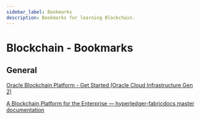```yaml
---
sidebar_label: Bookmarks
description: Bookmarks for learning Blockchain.
---
```


# Blockchain - Bookmarks

## General

[Oracle Blockchain Platform - Get Started (Oracle Cloud Infrastructure Gen 2)](https://docs.oracle.com/en/cloud/paas/blockchain-cloud/index.html)

[A Blockchain Platform for the Enterprise — hyperledger-fabricdocs master documentation](https://hyperledger-fabric.readthedocs.io/en/release-2.2/index.html)